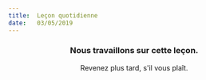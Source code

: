```yaml
---
title:  Leçon quotidienne
date:   03/05/2019
---
```


### <center>Nous travaillons sur cette leçon.</center>
<center>Revenez plus tard, s'il vous plaît.</center>